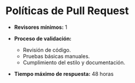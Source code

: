 # Políticas de Pull Request

- **Revisores mínimos:** 1
- **Proceso de validación:** 
  - Revisión de código.
  - Pruebas básicas manuales.
  - Cumplimiento del estilo y documentación.

- **Tiempo máximo de respuesta:** 48 horas
